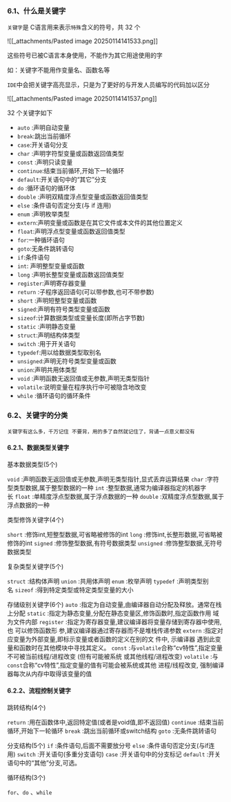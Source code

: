 ### 6.1、什么是关键字

`关键字`是 C语言用来表示`特殊`含义的符号，共 32 个

![[_attachments/Pasted image 20250114141533.png]]

这些符号已被C语言本身使用，不能作为其它用途使用的字

如：关键字不能用作变量名、函数名等

`IDE`中会把关键字高亮显示，只是为了更好的与开发人员编写的代码加以区分

![[_attachments/Pasted image 20250114141537.png]]

32 个关键字如下

- `auto` :声明自动变量
- `break`:跳出当前循环
- `case`:开关语句分支
- `char` :声明字符型变量或函数返回值类型
- `const` :声明只读变量
- `continue`:结束当前循环,开始下一轮循环
- `default`:开关语句中的“其它”分支
- `do` :循环语句的循环体
- `double` :声明双精度浮点型变量或函数返回值类型
- `else` :条件语句否定分支(与 if 连用)
- `enum` :声明枚举类型
- `extern`:声明变量或函数是在其它文件或本文件的其他位置定义
- `float`:声明浮点型变量或函数返回值类型
- `for`:一种循环语句
- `goto`:无条件跳转语句
- `if`:条件语句
- `int`: 声明整型变量或函数
- `long` :声明长整型变量或函数返回值类型
- `register`:声明寄存器变量
- `return` :子程序返回语句(可以带参数,也可不带参数)
- `short` :声明短整型变量或函数
- `signed`:声明有符号类型变量或函数
- `sizeof`:计算数据类型或变量长度(即所占字节数)
- `static` :声明静态变量
- `struct`:声明结构体类型
- `switch` :用于开关语句
- `typedef`:用以给数据类型取别名
- `unsigned`:声明无符号类型变量或函数
- `union`:声明共用体类型
- `void` :声明函数无返回值或无参数,声明无类型指针
- `volatile`:说明变量在程序执行中可被隐含地改变
- `while` :循环语句的循环条件

### 6.2、关键字的分类

`关键字有这么多，千万记住 不要背，用的多了自然就记住了，背诵一点意义都没有`

#### 6.2.1、数据类型关键字

基本数据类型(5个)

`void` :声明函数无返回值或无参数,声明无类型指针,显式丢弃运算结果 `char` :字符型类型数据,属于整型数据的一种 `int` :整型数据,通常为编译器指定的机器字长 `float` :单精度浮点型数据,属于浮点数据的一种 `double` :双精度浮点型数据,属于浮点数据的一种

类型修饰关键字(4个)

`short` :修饰int,短整型数据,可省略被修饰的int `long` :修饰int,长整形数据,可省略被修饰的int `signed` :修饰整型数据,有符号数据类型 `unsigned` :修饰整型数据,无符号数据类型

复杂类型关键字(5个)

`struct` :结构体声明 `union` :共用体声明 `enum` :枚举声明 `typedef` :声明类型别名 `sizeof` :得到特定类型或特定类型变量的大小

存储级别关键字(6个) `auto` :指定为自动变量,由编译器自动分配及释放。通常在栈上分配 `static` :指定为静态变量,分配在静态变量区,修饰函数时,指定函数作用 域为文件内部 `register` :指定为寄存器变量,建议编译器将变量存储到寄存器中使用,也 可以修饰函数形 参,建议编译器通过寄存器而不是堆栈传递参数 `extern` :指定对应变量为外部变量,即标示变量或者函数的定义在别的文 件中, 示编译器 遇到此变量和函数时在其他模块中寻找其定义。 `const` :与`volatile`合称“cv特性”,指定变量不可被当前线程/进程改变 (但有可能被系统 或其他线程/进程改变) `volatile` :与`const`合称“cv特性”,指定变量的值有可能会被系统或其他 进程/线程改变, 强制编译器每次从内存中取得该变量的值

#### 6.2.2、流程控制关键字

跳转结构(4个)

`return` :用在函数体中,返回特定值(或者是void值,即不返回值) `continue` :结束当前循环,开始下一轮循环 `break` :跳出当前循环或switch结构 `goto` :无条件跳转语句

分支结构(5个) `if` :条件语句,后面不需要放分号 `else` :条件语句否定分支(与if连用) `switch` :开关语句(多重分支语句) `case` :开关语句中的分支标记 `default` :开关语句中的“其他”分支,可选。

循环结构(3个)

`for`、`do` 、`while`
